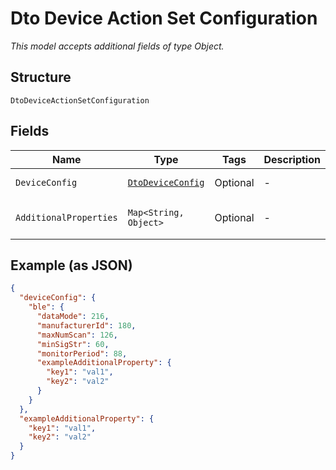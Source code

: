 
# Dto Device Action Set Configuration

*This model accepts additional fields of type Object.*

## Structure

`DtoDeviceActionSetConfiguration`

## Fields

| Name | Type | Tags | Description | Getter | Setter |
|  --- | --- | --- | --- | --- | --- |
| `DeviceConfig` | [`DtoDeviceConfig`](../../doc/models/dto-device-config.md) | Optional | - | DtoDeviceConfig getDeviceConfig() | setDeviceConfig(DtoDeviceConfig deviceConfig) |
| `AdditionalProperties` | `Map<String, Object>` | Optional | - | Object getAdditionalProperty(String key) | additionalProperty(String key, Object value) |

## Example (as JSON)

```json
{
  "deviceConfig": {
    "ble": {
      "dataMode": 216,
      "manufacturerId": 180,
      "maxNumScan": 126,
      "minSigStr": 60,
      "monitorPeriod": 88,
      "exampleAdditionalProperty": {
        "key1": "val1",
        "key2": "val2"
      }
    }
  },
  "exampleAdditionalProperty": {
    "key1": "val1",
    "key2": "val2"
  }
}
```

